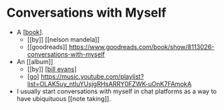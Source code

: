 # Conversations with Myself

- A [[book]].
  - [[by]] [[nelson mandela]]
  - [[goodreads]] https://www.goodreads.com/book/show/8113026-conversations-with-myself
- An [[album]]
  - [[by]] [[bill evans]]
  - [[go]] https://music.youtube.com/playlist?list=OLAK5uy_ntIuYUsjgRHsARRY0FZWK-uOnK7FAmokA
- I usually start conversations with myself in chat platforms as a way to have ubiquituous [[note taking]].


[//begin]: # "Autogenerated link references for markdown compatibility"
[book]: book "Book"
[bill evans]: bill-evans "Bill Evans"
[go]: go "Go"
[//end]: # "Autogenerated link references"